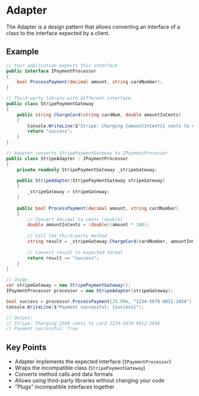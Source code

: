 # Adapter

The Adapter is a design pattern that allows converting an interface of a class to the interface expected by a client.

## Example

```csharp
// Your application expects this interface
public interface IPaymentProcessor
{
    bool ProcessPayment(decimal amount, string cardNumber);
}

// Third-party library with different interface
public class StripePaymentGateway
{
    public string ChargeCard(string cardNum, double amountInCents)
    {
        Console.WriteLine($"Stripe: Charging {amountInCents} cents to card {cardNum}");
        return "success";
    }
}

// Adapter converts StripePaymentGateway to IPaymentProcessor
public class StripeAdapter : IPaymentProcessor
{
    private readonly StripePaymentGateway _stripeGateway;
    
    public StripeAdapter(StripePaymentGateway stripeGateway)
    {
        _stripeGateway = stripeGateway;
    }
    
    public bool ProcessPayment(decimal amount, string cardNumber)
    {
        // Convert decimal to cents (double)
        double amountInCents = (double)(amount * 100);
        
        // Call the third-party method
        string result = _stripeGateway.ChargeCard(cardNumber, amountInCents);
        
        // Convert result to expected format
        return result == "success";
    }
}

// Usage
var stripeGateway = new StripePaymentGateway();
IPaymentProcessor processor = new StripeAdapter(stripeGateway);

bool success = processor.ProcessPayment(25.99m, "1234-5678-9012-3456");
Console.WriteLine($"Payment successful: {success}");

// Output:
// Stripe: Charging 2599 cents to card 1234-5678-9012-3456
// Payment successful: True
```

## Key Points
- Adapter implements the expected interface (`IPaymentProcessor`)
- Wraps the incompatible class (`StripePaymentGateway`)
- Converts method calls and data formats
- Allows using third-party libraries without changing your code
- "Plugs" incompatible interfaces together